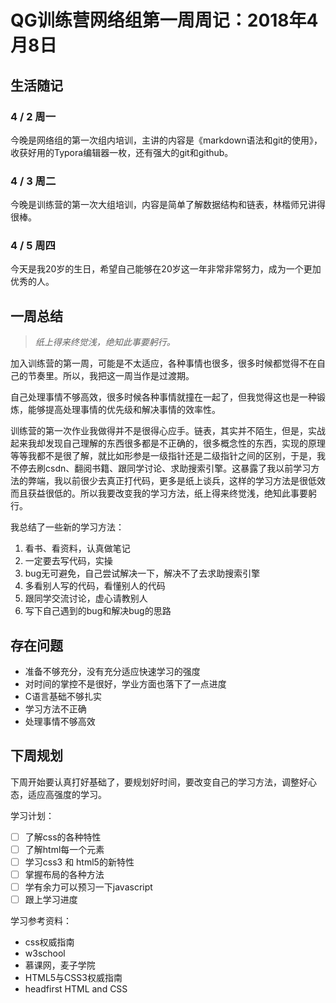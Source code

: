 # QG训练营网络组第一周周记：2018年4月8日

## 生活随记

### 4 / 2 周一

​	今晚是网络组的第一次组内培训，主讲的内容是《markdown语法和git的使用》，收获好用的Typora编辑器一枚，还有强大的git和github。

### 4 / 3 周二

​	今晚是训练营的第一次大组培训，内容是简单了解数据结构和链表，林楷师兄讲得很棒。

### 4 / 5 周四

​	今天是我20岁的生日，希望自己能够在20岁这一年非常非常努力，成为一个更加优秀的人。

## 一周总结

> *纸上得来终觉浅，绝知此事要躬行。* 

​	加入训练营的第一周，可能是不太适应，各种事情也很多，很多时候都觉得不在自己的节奏里。所以，我把这一周当作是过渡期。

​	自己处理事情不够高效，很多时候各种事情就撞在一起了，但我觉得这也是一种锻炼，能够提高处理事情的优先级和解决事情的效率性。

​	训练营的第一次作业我做得并不是很得心应手。链表，其实并不陌生，但是，实战起来我却发现自己理解的东西很多都是不正确的，很多概念性的东西，实现的原理等等我都不是很了解，就比如形参是一级指针还是二级指针之间的区别，于是，我不停去刷csdn、翻阅书籍、跟同学讨论、求助搜索引擎。这暴露了我以前学习方法的弊端，我以前很少去真正打代码，更多是纸上谈兵，这样的学习方法是很低效而且获益很低的。所以我要改变我的学习方法，纸上得来终觉浅，绝知此事要躬行。

我总结了一些新的学习方法：

1. 看书、看资料，认真做笔记
2. 一定要去写代码，实操
3. bug无可避免，自己尝试解决一下，解决不了去求助搜索引擎
4. 多看别人写的代码，看懂别人的代码
5. 跟同学交流讨论，虚心请教别人
6. 写下自己遇到的bug和解决bug的思路

## 存在问题

- 准备不够充分，没有充分适应快速学习的强度
- 对时间的掌控不是很好，学业方面也落下了一点进度
- C语言基础不够扎实
- 学习方法不正确
- 处理事情不够高效

## 下周规划

​	下周开始要认真打好基础了，要规划好时间，要改变自己的学习方法，调整好心态，适应高强度的学习。

学习计划：

- [ ] 了解css的各种特性
- [ ] 了解html每一个元素
- [ ] 学习css3 和 html5的新特性
- [ ] 掌握布局的各种方法
- [ ] 学有余力可以预习一下javascript
- [ ] 跟上学习进度

学习参考资料：

- css权威指南
- w3school
- 慕课网，麦子学院
- HTML5与CSS3权威指南
- headfirst HTML and CSS

